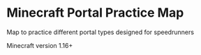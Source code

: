# Minecraft Portal Practice Map

Map to practice different portal types designed for speedrunners

Minecraft version 1.16+
